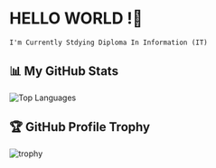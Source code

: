 # HELLO WORLD !👋
```
I'm Currently Stdying Diploma In Information (IT)
```
## 📊 My GitHub Stats
![Top Languages]()
## 🏆 GitHub Profile Trophy
![trophy](https://github-profile-trophy.vercel.app/?username=cuanhei&theme=gruvbox)
